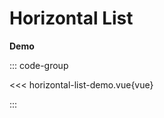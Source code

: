# Horizontal List


<script setup>
  import 'dndrxjs/dist/styles.css'
  import { defineClientComponent } from 'vitepress'

  const HorizontalListDemo = defineClientComponent(() => import('./horizontal-list-demo.vue'))
  
</script>


**Demo**

<HorizontalListDemo></HorizontalListDemo>


::: code-group

<<< horizontal-list-demo.vue{vue}

::: 

